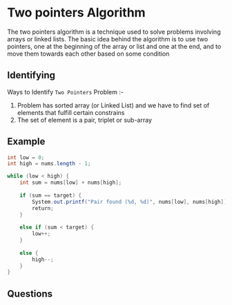 # Two pointers Algorithm
The two pointers algorithm is a technique used to solve problems involving arrays or linked lists. The basic idea behind the algorithm is to use two pointers, one at the beginning of the array or list and one at the end, and to move them towards each other based on some condition
## Identifying
Ways to Identify `Two Pointers` Problem :-
1. Problem has sorted array (or Linked List) and we have to find set of elements that fulfill certain constrains
2. The set of element is a pair, triplet or sub-array
## Example
```java
int low = 0;
int high = nums.length - 1;

while (low < high) {
	int sum = nums[low] + nums[high];
	
	if (sum == target) {
	    System.out.printf("Pair found (%d, %d)", nums[low], nums[high]);
	    return;
	}
	
	else if (sum < target) {
	    low++;
	}
	
	else {
	    high--;
	}
}
```
## Questions
